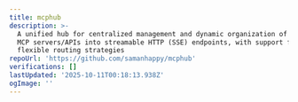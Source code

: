 ```yaml
---
title: mcphub
description: >-
  A unified hub for centralized management and dynamic organization of multiple
  MCP servers/APIs into streamable HTTP (SSE) endpoints, with support for
  flexible routing strategies
repoUrl: 'https://github.com/samanhappy/mcphub'
verifications: []
lastUpdated: '2025-10-11T00:18:13.938Z'
ogImage: ''
---
```


